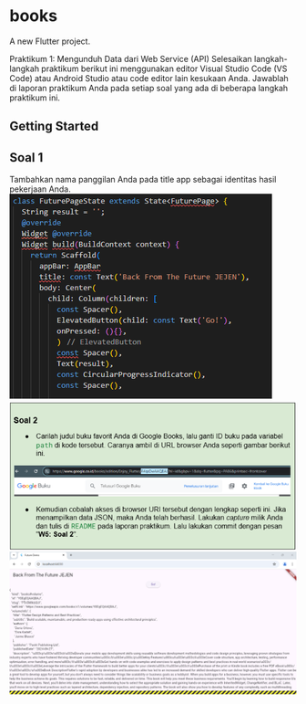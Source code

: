 # books

A new Flutter project.

Praktikum 1: Mengunduh Data dari Web Service (API)
Selesaikan langkah-langkah praktikum berikut ini menggunakan editor Visual Studio Code (VS Code) atau Android Studio atau code editor lain kesukaan Anda. Jawablah di laporan praktikum Anda pada setiap soal yang ada di beberapa langkah praktikum ini.


## Getting Started

## Soal 1
Tambahkan nama panggilan Anda pada title app sebagai identitas hasil pekerjaan Anda.
![Screenshoot books](images/titlejejen.png)
![Screenshoot books](images/soal2.png)
![Screenshoot books](images/jawabansoal2.png)

